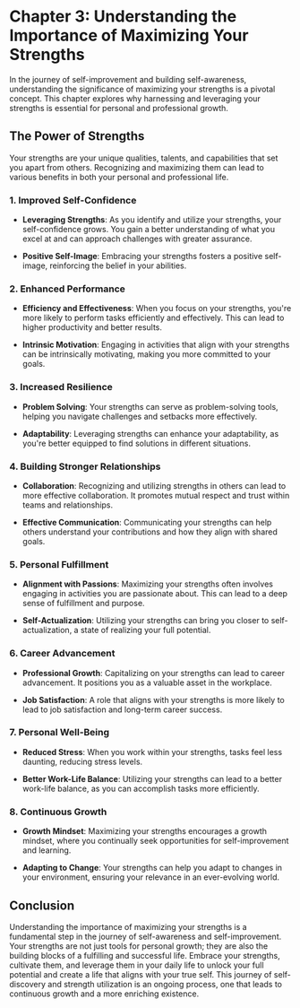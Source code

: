 Chapter 3: Understanding the Importance of Maximizing Your Strengths
====================================================================

In the journey of self-improvement and building self-awareness, understanding the significance of maximizing your strengths is a pivotal concept. This chapter explores why harnessing and leveraging your strengths is essential for personal and professional growth.

The Power of Strengths
----------------------

Your strengths are your unique qualities, talents, and capabilities that set you apart from others. Recognizing and maximizing them can lead to various benefits in both your personal and professional life.

### **1. Improved Self-Confidence**

* **Leveraging Strengths**: As you identify and utilize your strengths, your self-confidence grows. You gain a better understanding of what you excel at and can approach challenges with greater assurance.

* **Positive Self-Image**: Embracing your strengths fosters a positive self-image, reinforcing the belief in your abilities.

### **2. Enhanced Performance**

* **Efficiency and Effectiveness**: When you focus on your strengths, you're more likely to perform tasks efficiently and effectively. This can lead to higher productivity and better results.

* **Intrinsic Motivation**: Engaging in activities that align with your strengths can be intrinsically motivating, making you more committed to your goals.

### **3. Increased Resilience**

* **Problem Solving**: Your strengths can serve as problem-solving tools, helping you navigate challenges and setbacks more effectively.

* **Adaptability**: Leveraging strengths can enhance your adaptability, as you're better equipped to find solutions in different situations.

### **4. Building Stronger Relationships**

* **Collaboration**: Recognizing and utilizing strengths in others can lead to more effective collaboration. It promotes mutual respect and trust within teams and relationships.

* **Effective Communication**: Communicating your strengths can help others understand your contributions and how they align with shared goals.

### **5. Personal Fulfillment**

* **Alignment with Passions**: Maximizing your strengths often involves engaging in activities you are passionate about. This can lead to a deep sense of fulfillment and purpose.

* **Self-Actualization**: Utilizing your strengths can bring you closer to self-actualization, a state of realizing your full potential.

### **6. Career Advancement**

* **Professional Growth**: Capitalizing on your strengths can lead to career advancement. It positions you as a valuable asset in the workplace.

* **Job Satisfaction**: A role that aligns with your strengths is more likely to lead to job satisfaction and long-term career success.

### **7. Personal Well-Being**

* **Reduced Stress**: When you work within your strengths, tasks feel less daunting, reducing stress levels.

* **Better Work-Life Balance**: Utilizing your strengths can lead to a better work-life balance, as you can accomplish tasks more efficiently.

### **8. Continuous Growth**

* **Growth Mindset**: Maximizing your strengths encourages a growth mindset, where you continually seek opportunities for self-improvement and learning.

* **Adapting to Change**: Your strengths can help you adapt to changes in your environment, ensuring your relevance in an ever-evolving world.

Conclusion
----------

Understanding the importance of maximizing your strengths is a fundamental step in the journey of self-awareness and self-improvement. Your strengths are not just tools for personal growth; they are also the building blocks of a fulfilling and successful life. Embrace your strengths, cultivate them, and leverage them in your daily life to unlock your full potential and create a life that aligns with your true self. This journey of self-discovery and strength utilization is an ongoing process, one that leads to continuous growth and a more enriching existence.
